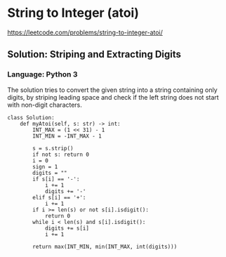 # String to Integer (atoi)
https://leetcode.com/problems/string-to-integer-atoi/

## Solution: Striping and Extracting Digits
### Language: Python 3

The solution tries to convert the given string into a string containing only digits, by striping leading space and check if the left string does not start with non-digit characters.

```python3
class Solution:
    def myAtoi(self, s: str) -> int:
        INT_MAX = (1 << 31) - 1
        INT_MIN = -INT_MAX - 1
        
        s = s.strip()
        if not s: return 0
        i = 0
        sign = 1
        digits = ""
        if s[i] == '-':
            i += 1
            digits += '-'
        elif s[i] == '+':
            i += 1
        if i >= len(s) or not s[i].isdigit():
            return 0
        while i < len(s) and s[i].isdigit():
            digits += s[i]
            i += 1
        
        return max(INT_MIN, min(INT_MAX, int(digits)))

```

